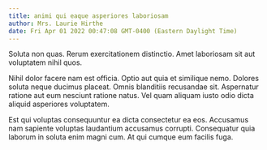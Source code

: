 ```yaml
---
title: animi qui eaque asperiores laboriosam
author: Mrs. Laurie Hirthe
date: Fri Apr 01 2022 00:47:08 GMT-0400 (Eastern Daylight Time)
---
```

Soluta non quas. Rerum exercitationem distinctio. Amet laboriosam sit aut voluptatem nihil quos.

 Nihil dolor facere nam est officia. Optio aut quia et similique nemo. Dolores soluta neque ducimus placeat. Omnis blanditiis recusandae sit. Aspernatur ratione aut eum nesciunt ratione natus. Vel quam aliquam iusto odio dicta aliquid asperiores voluptatem.

 Est qui voluptas consequuntur ea dicta consectetur ea eos. Accusamus nam sapiente voluptas laudantium accusamus corrupti. Consequatur quia laborum in soluta enim magni cum. At qui cumque eum facilis fuga.